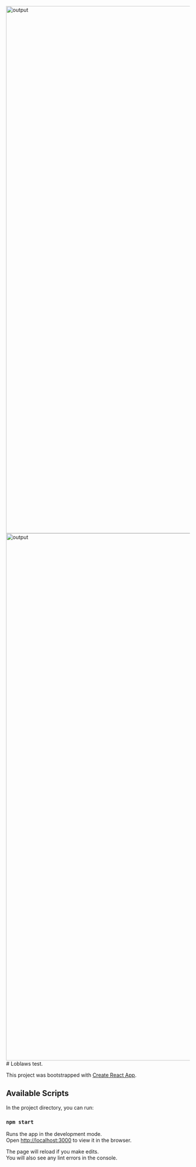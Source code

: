 <img width="1440" alt="output" src="https://user-images.githubusercontent.com/32361941/115330166-89290a80-a161-11eb-8dbf-f97ae734a57e.png">
<img width="1440" alt="output" src="https://user-images.githubusercontent.com/32361941/115330172-8c23fb00-a161-11eb-8f6b-de31a858a7f6.png">
# Loblaws test.

This project was bootstrapped with [Create React App](https://github.com/facebook/create-react-app).

## Available Scripts

In the project directory, you can run:

### `npm start`

Runs the app in the development mode.\
Open [http://localhost:3000](http://localhost:3000) to view it in the browser.

The page will reload if you make edits.\
You will also see any lint errors in the console.

